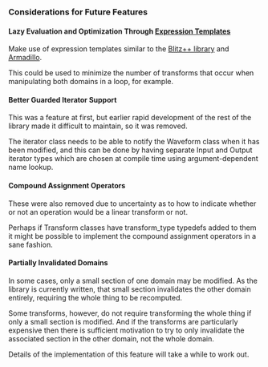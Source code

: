 ### Considerations for Future Features

#### Lazy Evaluation and Optimization Through [Expression Templates](http://en.wikipedia.org/wiki/Expression_templates)

Make use of expression templates similar to the [Blitz++ library](http://blitz.sourceforge.net/) and [Armadillo](http://arma.sourceforge.net/).

This could be used to minimize the number of transforms that occur when manipulating both domains in a loop, for example.

#### Better Guarded Iterator Support

This was a feature at first, but earlier rapid development of the rest of the library made it difficult to maintain, so it was removed.

The iterator class needs to be able to notify the Waveform class when it has been modified, and this can be done by having separate Input and Output iterator types which are chosen at compile time using argument-dependent name lookup.

#### Compound Assignment Operators

These were also removed due to uncertainty as to how to indicate whether or not an operation would be a linear transform or not.

Perhaps if Transform classes have transform_type typedefs added to them it might be possible to implement the compound assignment operators in a sane fashion.

#### Partially Invalidated Domains

In some cases, only a small section of one domain may be modified. As the library is currently written, that small section invalidates the other domain entirely, requiring the whole thing to be recomputed.

Some transforms, however, do not require transforming the whole thing if only a small section is modified. And if the transforms are particularly expensive then there is sufficient motivation to try to only invalidate the associated section in the other domain, not the whole domain.

Details of the implementation of this feature will take a while to work out.
